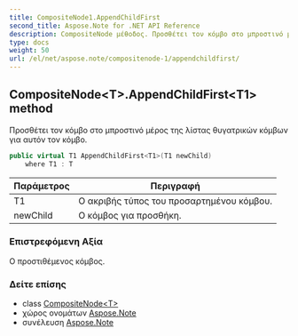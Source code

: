 ```yaml
---
title: CompositeNode1.AppendChildFirst
second_title: Aspose.Note for .NET API Reference
description: CompositeNode μέθοδος. Προσθέτει τον κόμβο στο μπροστινό μέρος της λίστας θυγατρικών κόμβων για αυτόν τον κόμβο.
type: docs
weight: 50
url: /el/net/aspose.note/compositenode-1/appendchildfirst/
---
```

## CompositeNode&lt;T&gt;.AppendChildFirst&lt;T1&gt; method

Προσθέτει τον κόμβο στο μπροστινό μέρος της λίστας θυγατρικών κόμβων για αυτόν τον κόμβο.

```csharp
public virtual T1 AppendChildFirst<T1>(T1 newChild)
    where T1 : T
```

| Παράμετρος | Περιγραφή |
| --- | --- |
| T1 | Ο ακριβής τύπος του προσαρτημένου κόμβου. |
| newChild | Ο κόμβος για προσθήκη. |

### Επιστρεφόμενη Αξία

Ο προστιθέμενος κόμβος.

### Δείτε επίσης

* class [CompositeNode&lt;T&gt;](../)
* χώρος ονομάτων [Aspose.Note](../../compositenode-1/)
* συνέλευση [Aspose.Note](../../../)


